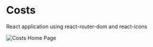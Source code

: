 # Costs
React application using react-router-dom and react-icons

![Costs Home Page](https://i.imgur.com/FgKKnxH.png)
